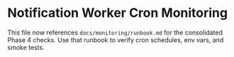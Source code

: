 # Notification Worker Cron Monitoring

This file now references `docs/monitoring/runbook.md` for the consolidated Phase 4 checks. Use that runbook to verify cron schedules, env vars, and smoke tests.
